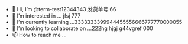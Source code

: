 - 👋 Hi, I’m @term-test12344343  发货单号 66
- 👀 I’m interested in ...   jfsj  777
- 🌱 I’m currently learning ...3333333399944455556666777770000055
- 💞️ I’m looking to collaborate on ...222hg hjgj g44vgref  000
- 📫 How to reach me ...

<!---
term-test123/term-test123 is a ✨ special ✨ repository because its `README.md` (this file) appears on your GitHub profile.
You can click the Preview link to take a look at your changes.
--->
